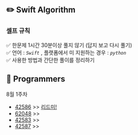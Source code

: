 ## ✏️ Swift Algorithm

### 셀프 규칙 <br>

✅ 한문제 1시간 30분이상 풀지 않기 (답지 보고 다시 풀기) </br>
✅ 언어 : _`Swift`_ , 플랫폼에서 미 지원하는 경우 : _`python`_ </br>
✅ 사용한 방법과 간단한 풀이를 정리하기 <br>

## 📌 Programmers

8월 1주차

- [42586](https://programmers.co.kr/learn/courses/30/lessons/42586?language=swift) >> [리드미!](./Links/42586.md)
- [62048](https://programmers.co.kr/learn/courses/30/lessons/62048?language=swift) >>
- [42583](https://programmers.co.kr/learn/courses/30/lessons/42583) >>
- [42587](https://programmers.co.kr/learn/courses/30/lessons/42587) >>
